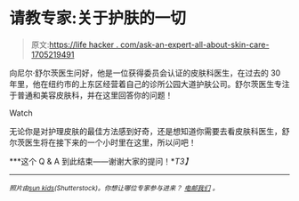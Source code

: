 # 请教专家:关于护肤的一切

> 原文:[https://life hacker . com/ask-an-expert-all-about-skin-care-1705219491](https://lifehacker.com/ask-an-expert-all-about-skin-care-1705219491)

向尼尔·舒尔茨医生问好，他是一位获得委员会认证的皮肤科医生，在过去的 30 年里，他在纽约市的上东区经营着自己的诊所公园大道护肤公司。舒尔茨医生专注于普通和美容皮肤科，并在这里回答你的问题！

Watch

无论你是对护理皮肤的最佳方法感到好奇，还是想知道你需要去看皮肤科医生，舒尔茨医生将在接下来的一个小时里在这里，所以问吧！

***这个 Q & A 到此结束——谢谢大家的提问！**T3】*

* * *

<small>*照片由*</small>[<small>*sun kids*</small>](http://www.shutterstock.com/pic-173297561/stock-photo-a-young-woman-applying-anti-wrinkle-cream.html)<small>*(Shutterstock)。你想让哪位专家参与进来？*</small> [<small>*电邮我们*</small>](mailto:andy@lifehacker.com) <small>*。*</small>